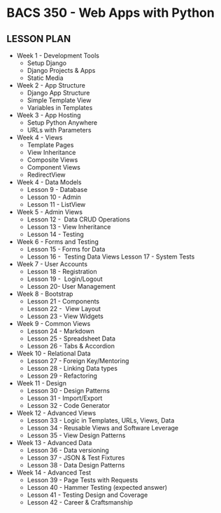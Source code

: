 # BACS 350 - Web Apps with Python

## LESSON PLAN

- Week 1 - Development Tools
    * Setup Django
    * Django Projects & Apps
    * Static Media
- Week 2 - App Structure
    * Django App Structure
    * Simple Template View
    * Variables in Templates
- Week 3 - App Hosting
    * Setup Python Anywhere
    * URLs with Parameters
- Week 4 - Views
    * Template Pages
    * View Inheritance
    * Composite Views
    * Component Views
    * RedirectView
- Week 4 - Data Models
    - Lesson 9 - Database
    - Lesson 10 - Admin
    - Lesson 11 - ListView
- Week 5 - Admin Views
    - Lesson 12 -  Data CRUD Operations
    - Lesson 13 - View Inheritance
    - Lesson 14 - Testing
- Week 6 - Forms and Testing
    - Lesson 15 - Forms for Data
    - Lesson 16 -  Testing Data Views
      Lesson 17 - System Tests
- Week 7 - User Accounts
    - Lesson 18 - Registration
    - Lesson 19 -  Login/Logout
    - Lesson 20- User Management 
- Week 8 - Bootstrap
    - Lesson 21 - Components
    - Lesson 22 -  View Layout
    - Lesson 23 - View Widgets
- Week 9 - Common Views
    - Lesson 24 - Markdown
    - Lesson 25 - Spreadsheet Data
    - Lesson 26 - Tabs & Accordion
- Week 10 - Relational Data
    - Lesson 27 - Foreign Key/Mentoring
    - Lesson 28 - Linking Data types
    - Lesson 29 - Refactoring
- Week 11 - Design
    - Lesson 30 - Design Patterns
    - Lesson 31 - Import/Export
    - Lesson 32 - Code Generator
-  Week 12 - Advanced Views
    - Lesson 33 - Logic in Templates, URLs, Views, Data
    - Lesson 34 - Reusable Views and Software Leverage
    - Lesson 35 - View Design Patterns
- Week 13 - Advanced Data
    - Lesson 36 - Data versioning
    - Lesson 37 - JSON & Test Fixtures
    - Lesson 38 - Data Design Patterns
- Week 14 - Advanced Test
    - Lesson 39 - Page Tests with Requests
    - Lesson 40 - Hammer Testing (expected answer)
    - Lesson 41 - Testing Design and Coverage
    - Lesson 42 - Career & Craftsmanship